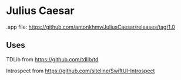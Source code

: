 # Julius Caesar

.app file: https://github.com/antonkhmv/JuliusCaesar/releases/tag/1.0

## Uses

TDLib from https://github.com/tdlib/td

Introspect from https://github.com/siteline/SwiftUI-Introspect
